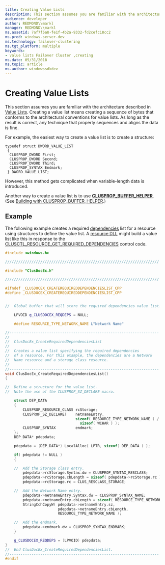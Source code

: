 ```yaml
---
title: Creating Value Lists
description: This section assumes you are familiar with the architecture described in Value Lists.
audience: developer
author: REDMOND\\markl
manager: REDMOND\\markl
ms.assetid: 7af7f5a8-fe1f-4b2a-9332-fd2cefc18cc2
ms.prod: windows-server-dev
ms.technology: failover-clustering
ms.tgt_platform: multiple
keywords:
- value lists Failover Cluster ,creating
ms.date: 05/31/2018
ms.topic: article
ms.author: windowssdkdev
---
```


# Creating Value Lists

This section assumes you are familiar with the architecture described in [Value Lists](value-lists.md). Creating a value list means creating a sequence of bytes that conforms to the architectural conventions for value lists. As long as the result is correct, any technique that properly sequences and aligns the data is fine.

For example, the easiest way to create a value list is to create a structure:

``` syntax
typedef struct DWORD_VALUE_LIST
 {
  CLUSPROP_DWORD First;
  CLUSPROP_DWORD Second;
  CLUSPROP_DWORD Third;
  CLUSPROP_SYNTAX Endmark;
 } DWORD_VALUE_LIST;
```

However, this method gets complicated when variable-length data is introduced.

Another way to create a value list is to use [**CLUSPROP\_BUFFER\_HELPER**](/windows/previous-versions/ClusAPI/ns-clusapi-clusprop_buffer_helper?branch=master). (See [Building with CLUSPROP\_BUFFER\_HELPER](building-with-clusprop-buffer-helper.md).)

## Example

The following example creates a required [dependencies](resource-dependencies.md) list for a resource using structures to define the value list. A [resource DLL](resource-dlls.md) might build a value list like this in response to the [CLUSCTL\_RESOURCE\_GET\_REQUIRED\_DEPENDENCIES](clusctl-resource-get-required-dependencies.md) control code.


```C++
#include <windows.h>

//////////////////////////////////////////////////////////////////////

#include "ClusDocEx.h"

//////////////////////////////////////////////////////////////////////

#ifndef _CLUSDOCEX_CREATEREQUIREDDEPENDENCIESLIST_CPP
#define _CLUSDOCEX_CREATEREQUIREDDEPENDENCIESLIST_CPP


//  Global buffer that will store the required dependencies value list.

    LPVOID g_CLUSDOCEX_REQDEPS = NULL;

    #define RESOURCE_TYPE_NETWORK_NAME L"Network Name"

//--------------------------------------------------------------------
// 
//  ClusDocEx_CreateRequiredDependenciesList
//
//  Creates a value list specifying the required dependencies
//  of a resource. For this example, the dependencies are a Network
//  Name resource and a storage class resource.
//
//--------------------------------------------------------------------
void ClusDocEx_CreateRequiredDependenciesList()
{

//  Define a structure for the value list.
//  Note the use of the CLUSPROP_SZ_DECLARE macro.

    struct DEP_DATA
    {
        CLUSPROP_RESOURCE_CLASS rcStorage;
        CLUSPROP_SZ_DECLARE(    netnameEntry, 
                                sizeof( RESOURCE_TYPE_NETWORK_NAME ) /
                                  sizeof( WCHAR ) );
        CLUSPROP_SYNTAX         endmark;
    };
    DEP_DATA* pdepdata;

    pdepdata = (DEP_DATA*) LocalAlloc( LPTR, sizeof( DEP_DATA ) );

    if( pdepdata != NULL )
    {

    //  Add the Storage class entry.
        pdepdata->rcStorage.Syntax.dw = CLUSPROP_SYNTAX_RESCLASS;
        pdepdata->rcStorage.cbLength = sizeof( pdepdata->rcStorage.rc );
        pdepdata->rcStorage.rc = CLUS_RESCLASS_STORAGE;

    //  Add the Network Name entry.
        pdepdata->netnameEntry.Syntax.dw = CLUSPROP_SYNTAX_NAME;
        pdepdata->netnameEntry.cbLength = sizeof( RESOURCE_TYPE_NETWORK_NAME );
        StringCchCopyW( pdepdata->netnameEntry.sz, 
                        pdepdata->netnameEntry.cbLength, 
                        RESOURCE_TYPE_NETWORK_NAME );

    //  Add the endmark.
        pdepdata->endmark.dw = CLUSPROP_SYNTAX_ENDMARK;
    }

    g_CLUSDOCEX_REQDEPS = (LPVOID) pdepdata;
}
//  End ClusDocEx_CreateRequiredDependenciesList.
//--------------------------------------------------------------------
#endif
```



 

 




